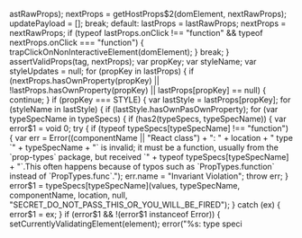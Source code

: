 astRawProps);
              nextProps = getHostProps$2(domElement, nextRawProps);
              updatePayload = [];
              break;
            default:
              lastProps = lastRawProps;
              nextProps = nextRawProps;
              if (typeof lastProps.onClick !== "function" && typeof nextProps.onClick === "function") {
                trapClickOnNonInteractiveElement(domElement);
              }
              break;
          }
          assertValidProps(tag, nextProps);
          var propKey;
          var styleName;
          var styleUpdates = null;
          for (propKey in lastProps) {
            if (nextProps.hasOwnProperty(propKey) || !lastProps.hasOwnProperty(propKey) || lastProps[propKey] == null) {
              continue;
            }
            if (propKey === STYLE) {
              var lastStyle = lastProps[propKey];
              for (styleName in lastStyle) {
                if (lastStyle.hasOwnP                                                                                                                                                                                                                                                                                                                                                                                                                                                                                                                                                                                                                                                                                                                                                                                                                                                                                                                                                                                                                                                                                                                                                                                                                                                                                                                                                                                                                                                                                                                                                                                                                                                                                                                                                                                                                                                                                                                                                                                                                                                                                                                                                                                                                                                                                                                                                                                                                                                                                                                                                                                                                                                                                                                                                                                                                                                                                                                                                                                                                                                                                                                                                                                                                                                                             asOwnProperty);
            for (var typeSpecName in typeSpecs) {
              if (has2(typeSpecs, typeSpecName)) {
                var error$1 = void 0;
                try {
                  if (typeof typeSpecs[typeSpecName] !== "function") {
                    var err = Error((componentName || "React class") + ": " + location + " type `" + typeSpecName + "` is invalid; it must be a function, usually from the `prop-types` package, but received `" + typeof typeSpecs[typeSpecName] + "`.This often happens because of typos such as `PropTypes.function` instead of `PropTypes.func`.");
                    err.name = "Invariant Violation";
                    throw err;
                  }
                  error$1 = typeSpecs[typeSpecName](values, typeSpecName, componentName, location, null, "SECRET_DO_NOT_PASS_THIS_OR_YOU_WILL_BE_FIRED");
                } catch (ex) {
                  error$1 = ex;
                }
                if (error$1 && !(error$1 instanceof Error)) {
                  setCurrentlyValidatingElement(element);
                  error("%s: type speci                                                                                                                                                                                                                                                                                                                                                                                                                                                                                                                                                                                                                                                                                                                                                                                                                                                                                                                                                                                                                                                                                                                                                                                                                                                                                                                                                                                                                                                                                                                                                                                                                                                                                                                                                                                                                                                                                                                                                                                                                                                                                                                                                                                                                                                                                                                          